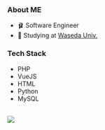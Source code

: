 ### About ME
- 🩰 Software Engineer
- 🏫 Studying at [Waseda Univ.](https://www.waseda.jp/top/)

### Tech Stack
- PHP
- VueJS
- HTML
- Python
- MySQL
<br>
<a href="https://github.com/anuraghazra/github-readme-stats">
  <img align="left" src="https://github-readme-stats.vercel.app/api?username=MadokaIshimura0811&count_private=true&show_icons=true" />
</a>
<!---
MadokaIshimura0811/MadokaIshimura0811 is a ✨ special ✨ repository because its `README.md` (this file) appears on your GitHub profile.
You can click the Preview link to take a look at your changes.
--->
